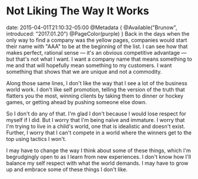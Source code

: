 # Not Liking The Way It Works
date: 2015-04-01T21:10:32-05:00
@Metadata {
  @Available("Brunow", introduced: "2017.01.20")
  @PageColor(purple)
}
Back in the days when the only way to find a company was the yellow pages, companies would start their name with "AAA" to be at the beginning of the list. I can see how that makes perfect, rational sense &mdash; it's an obvious competitive advantage &mdash; but that's not what I want. I want a company name that means something to me and that will hopefully mean something to my customers. I want something that shows that we are unique and not a commodity.

Along those same lines, I don't like the way that I see a lot of the business world work. I don't like self promotion, telling the version of the truth that flatters you the most, winning clients by taking them to dinner or hockey games, or getting ahead by pushing someone else down. 

So I don't do any of that. I'm glad I don't because I would lose respect for myself if I did. But I worry that I'm being naïve and immature. I worry that I'm trying to live in a child's world, one that is idealistic and doesn't exist. Further, I worry that I can't compete in a world where the winners get to the top using tactics I won't.

I may have to change the way I think about some of these things, which I'm begrudgingly open to as I learn from new experiences. I don't know how I'll balance my self respect with what the world demands. I may have to grow up and embrace some of these things I don't like.
